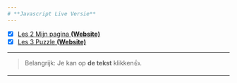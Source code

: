 ```yaml
---
# **Javascript Live Versie**
---
```

- [x] [Les 2 Mijn pagina **(Website)**](http://kaansecen.nl/School/F1M4JS%20-%20FLEX/les2/index.html)
- [x] [Les 3 Puzzle **(Website)**](http://kaansecen.nl/School/F1M4JS%20-%20FLEX/les3/index.html)
---
> Belangrijk: Je kan op **de tekst** klikken👍.
---